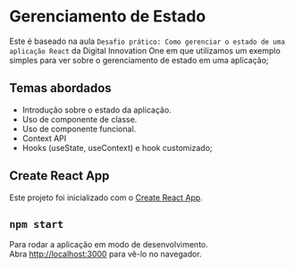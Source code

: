 # Gerenciamento de Estado

Este é baseado na aula `Desafio prático: Como gerenciar o estado de uma aplicação React`
da Digital Innovation One em que utilizamos um exemplo simples para ver sobre o gerenciamento de estado em uma aplicação;

## Temas abordados

- Introdução sobre o estado da aplicação.
- Uso de componente de classe.
- Uso de componente funcional.
- Context API
- Hooks (useState, useContext) e hook customizado;

## Create React App

Este projeto foi inicializado com o [Create React App](https://github.com/facebook/create-react-app).

## `npm start`

Para rodar a aplicação em modo de desenvolvimento.\
Abra [http://localhost:3000](http://localhost:3000) para vê-lo no navegador.

